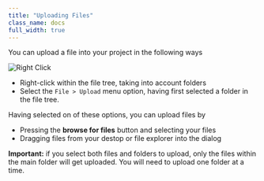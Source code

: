 ```yaml
---
title: "Uploading Files"
class_name: docs
full_width: true
---
```


You can upload a file into your project in the following ways

![Right Click](docs/right-click.png)

- Right-click within the file tree, taking into account folders
- Select the `File > Upload` menu option, having first selected a folder in the file tree.

Having selected on of these options, you can upload files by

- Pressing the **browse for files** button and selecting your files
- Dragging files from your destop or file explorer into the dialog

**Important:** if you select both files and folders to upload, only the files within the main folder will get uploaded. You will need to upload one folder at a time.

